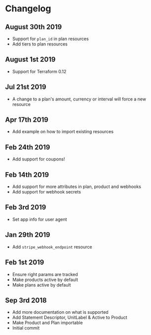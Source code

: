 # Changelog

## August 30th 2019

  * Support for `plan_id` in plan resources
  * Add tiers to plan resources


## August 1st 2019

  * Support for Terraform 0.12


## Jul 21st 2019

  * A change to a plan's amount, currency or interval will force a new resource


## Apr 17th 2019

  * Add example on how to import existing resources


## Feb 24th 2019

  * Add support for coupons!


## Feb 14th 2019

  * Add support for more attributes in plan, product and webhooks
  * Add support for webhook secrets


## Feb 3rd 2019

  * Set app info for user agent


## Jan 29th 2019

  * Add `stripe_webhook_endpoint` resource


## Feb 1st 2019

  * Ensure right params are tracked
  * Make products active by default
  * Make plans active by default


## Sep 3rd 2018

  * Add more documentation on what is supported
  * Add Statement Descriptor, UnitLabel & Active to Product
  * Make Product and Plan importable
  * Initial commit

